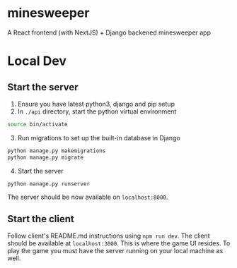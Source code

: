 # minesweeper
A React frontend (with NextJS) + Django backened minesweeper app

# Local Dev
## Start the server
1. Ensure you have latest python3, django and pip setup
2. In `./api` directory, start the python virtual environment
```bash
source bin/activate
```
3. Run migrations to set up the built-in database in Django
```bash
python manage.py makemigrations
python manage.py migrate
```
4. Start the server
```
python manage.py runserver
```
The server should be now available on `localhost:8000`.

## Start the client
Follow client's README.md instructions using `npm run dev`. The client should be available at `localhost:3000`. This is where the game UI resides.
To play the game you must have the server running on your local machine as well.

